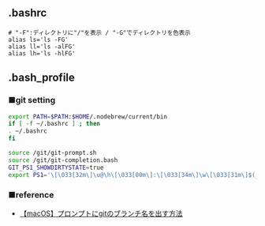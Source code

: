 ## .bashrc

```
# "-F":ディレクトリに"/"を表示 / "-G"でディレクトリを色表示
alias ls='ls -FG'
alias ll='ls -alFG'
alias lh='ls -hlFG'
```

## .bash_profile

### ■git setting

```sh
export PATH=$PATH:$HOME/.nodebrew/current/bin
if [ -f ~/.bashrc ] ; then
. ~/.bashrc
fi

source /git/git-prompt.sh
source /git/git-completion.bash
GIT_PS1_SHOWDIRTYSTATE=true
export PS1='\[\033[32m\]\u@\h\[\033[00m\]:\[\033[34m\]\w\[\033[31m\]$(__git_ps1)\[\033[00m\]\n\$ '
```

### ■reference
- [【macOS】プロンプトにgitのブランチ名を出す方法](https://qiita.com/tamorieeeen/items/a5ce73fc4c0f8e825557)